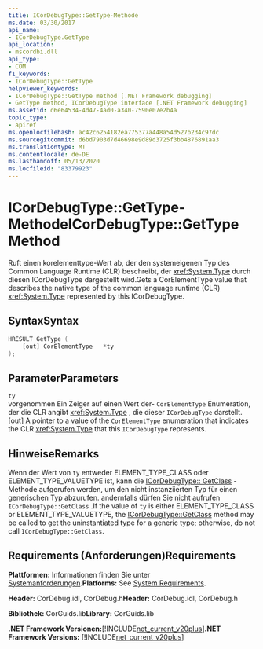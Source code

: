 ```yaml
---
title: ICorDebugType::GetType-Methode
ms.date: 03/30/2017
api_name:
- ICorDebugType.GetType
api_location:
- mscordbi.dll
api_type:
- COM
f1_keywords:
- ICorDebugType::GetType
helpviewer_keywords:
- ICorDebugType::GetType method [.NET Framework debugging]
- GetType method, ICorDebugType interface [.NET Framework debugging]
ms.assetid: d6e64534-4d47-4ad0-a340-7590e07e2b4a
topic_type:
- apiref
ms.openlocfilehash: ac42c6254182ea775377a448a54d527b234c97dc
ms.sourcegitcommit: d6bd7903d7d46698e9d89d3725f3bb4876891aa3
ms.translationtype: MT
ms.contentlocale: de-DE
ms.lasthandoff: 05/13/2020
ms.locfileid: "83379923"
---
```

# <a name="icordebugtypegettype-method"></a><span data-ttu-id="acd12-102">ICorDebugType::GetType-Methode</span><span class="sxs-lookup"><span data-stu-id="acd12-102">ICorDebugType::GetType Method</span></span>
<span data-ttu-id="acd12-103">Ruft einen korelementtype-Wert ab, der den systemeigenen Typ des Common Language Runtime (CLR) beschreibt, der <xref:System.Type> durch diesen ICorDebugType dargestellt wird.</span><span class="sxs-lookup"><span data-stu-id="acd12-103">Gets a CorElementType value that describes the native type of the common language runtime (CLR) <xref:System.Type> represented by this ICorDebugType.</span></span>  
  
## <a name="syntax"></a><span data-ttu-id="acd12-104">Syntax</span><span class="sxs-lookup"><span data-stu-id="acd12-104">Syntax</span></span>  
  
```cpp  
HRESULT GetType (  
    [out] CorElementType   *ty  
);  
```  
  
## <a name="parameters"></a><span data-ttu-id="acd12-105">Parameter</span><span class="sxs-lookup"><span data-stu-id="acd12-105">Parameters</span></span>  
 `ty`  
 <span data-ttu-id="acd12-106">vorgenommen Ein Zeiger auf einen Wert der- `CorElementType` Enumeration, der die CLR angibt <xref:System.Type> , die dieser `ICorDebugType` darstellt.</span><span class="sxs-lookup"><span data-stu-id="acd12-106">[out] A pointer to a value of the `CorElementType` enumeration that indicates the CLR <xref:System.Type> that this `ICorDebugType` represents.</span></span>  
  
## <a name="remarks"></a><span data-ttu-id="acd12-107">Hinweise</span><span class="sxs-lookup"><span data-stu-id="acd12-107">Remarks</span></span>  
 <span data-ttu-id="acd12-108">Wenn der Wert von `ty` entweder ELEMENT_TYPE_CLASS oder ELEMENT_TYPE_VALUETYPE ist, kann die [ICorDebugType:: GetClass](icordebugtype-getclass-method.md) -Methode aufgerufen werden, um den nicht instanziierten Typ für einen generischen Typ abzurufen. andernfalls dürfen Sie nicht aufrufen `ICorDebugType::GetClass` .</span><span class="sxs-lookup"><span data-stu-id="acd12-108">If the value of `ty` is either ELEMENT_TYPE_CLASS or ELEMENT_TYPE_VALUETYPE, the [ICorDebugType::GetClass](icordebugtype-getclass-method.md) method may be called to get the uninstantiated type for a generic type; otherwise, do not call `ICorDebugType::GetClass`.</span></span>  
  
## <a name="requirements"></a><span data-ttu-id="acd12-109">Requirements (Anforderungen)</span><span class="sxs-lookup"><span data-stu-id="acd12-109">Requirements</span></span>  
 <span data-ttu-id="acd12-110">**Plattformen:** Informationen finden Sie unter [Systemanforderungen](../../get-started/system-requirements.md).</span><span class="sxs-lookup"><span data-stu-id="acd12-110">**Platforms:** See [System Requirements](../../get-started/system-requirements.md).</span></span>  
  
 <span data-ttu-id="acd12-111">**Header:** CorDebug.idl, CorDebug.h</span><span class="sxs-lookup"><span data-stu-id="acd12-111">**Header:** CorDebug.idl, CorDebug.h</span></span>  
  
 <span data-ttu-id="acd12-112">**Bibliothek:** CorGuids.lib</span><span class="sxs-lookup"><span data-stu-id="acd12-112">**Library:** CorGuids.lib</span></span>  
  
 <span data-ttu-id="acd12-113">**.NET Framework Versionen:**[!INCLUDE[net_current_v20plus](../../../../includes/net-current-v20plus-md.md)]</span><span class="sxs-lookup"><span data-stu-id="acd12-113">**.NET Framework Versions:** [!INCLUDE[net_current_v20plus](../../../../includes/net-current-v20plus-md.md)]</span></span>
